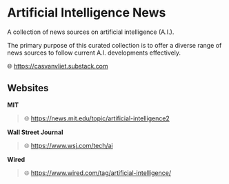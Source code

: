 # Artificial Intelligence News

A collection of news sources on artificial intelligence (A.I.).

The primary purpose of this curated collection is to offer a diverse range of news sources to follow current A.I. developments effectively.

🌐 https://casvanvliet.substack.com

## Websites

**MIT**

> 🌐 https://news.mit.edu/topic/artificial-intelligence2

**Wall Street Journal**

> 🌐 https://www.wsj.com/tech/ai

**Wired**

> 🌐 https://www.wired.com/tag/artificial-intelligence/
